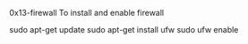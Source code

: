 0x13-firewall
To install and enable firewall

sudo apt-get update
sudo apt-get install ufw
sudo ufw enable
